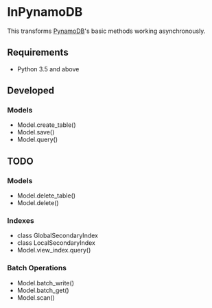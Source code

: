 # InPynamoDB
This transforms [PynamoDB](https://github.com/pynamodb/PynamoDB)'s basic methods working asynchronously.

## Requirements
- Python 3.5 and above

## Developed
### Models
- Model.create_table()
- Model.save()
- Model.query()

## TODO
### Models
- Model.delete_table()
- Model.delete()

### Indexes
- class GlobalSecondaryIndex
- class LocalSecondaryIndex
- Model.view_index.query()

### Batch Operations
- Model.batch_write()
- Model.batch_get()
- Model.scan()
